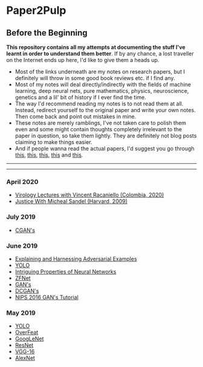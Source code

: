 # Paper2Pulp

## Before the Beginning

**This repository contains all my attempts at documenting the stuff I've learnt in order to understand them better**. If by any chance, a lost traveller on the Internet ends up here, I'd like to give them a heads up.
  * Most of the links underneath are my notes on research papers, but I definitely will throw in some good book reviews etc. if I find any.
  * Most of my notes will deal directly/indirectly with the fields of machine learning, deep neural nets, pure mathematics, physics, neuroscience, genetics and a lil' bit of history if I ever find the time.
  * The way I'd recommend reading my notes is to not read them at all. Instead, redirect yourself to the original paper and write your own notes. Then come back and point out mistakes in mine. 
  * These notes are merely ramblings, I've not taken care to polish them even and some might contain thoughts completely irrelevant to the paper in question, so take them lightly. They are definitely not blog posts claiming to make things easier. 
  * And if people wanna read the actual papers, I'd suggest you go through [this](http://organizationsandmarkets.com/2010/08/31/how-to-read-an-academic-article/), [this](https://www.cc.gatech.edu/~akmassey/posts/2012-02-15-advice-on-reading-academic-papers.html), [this](http://violentmetaphors.com/2013/08/25/how-to-read-and-understand-a-scientific-paper-2/), [this](http://michaelrbernste.in/2014/10/21/should-i-read-papers.html) and [this](https://www.youtube.com/watch?v=8eRx5Wo3xYA).

--------------------------

--------------------------

### April 2020
  * [Virology Lectures with Vincent Racaniello (Colombia, 2020)](https://github.com/kyscg/Paper2Pulp/blob/master/notes/Virology%20with%20Vincent%20Racaniello.md)
  * [Justice With Micheal Sandel (Harvard, 2009)](https://github.com/kyscg/Paper2Pulp/blob/master/notes/Justice%20with%20Micheal%20Sandel.md)

### July 2019
  * [CGAN's](https://github.com/kyscg/Paper2Pulp/blob/master/notes/CGANs.md)
  
### June 2019
  * [Explaining and Harnessing Adversarial Examples](https://github.com/kyscg/Paper2Pulp/blob/master/notes/Explaining%20and%20Harnessing%20Adversarial%20Examples.md)
  * [YOLO](https://github.com/kyscg/Paper2Pulp/blob/master/notes/YOLO.md)
  * [Intriguing Properties of Neural Networks](https://github.com/kyscg/Paper2Pulp/blob/master/notes/Intriguing%20Properties%20of%20Neural%20Networks.md)
  * [ZFNet](https://github.com/kyscg/Paper2Pulp/blob/master/notes/ZFNet.md)
  * [GAN's](https://github.com/kyscg/Paper2Pulp/blob/master/notes/Generative%20Adversarial%20Networks.md)
  * [DCGAN's](https://github.com/kyscg/Paper2Pulp/blob/master/notes/DCGANs.md)
  * [NIPS 2016 GAN's Tutorial](https://github.com/kyscg/Paper2Pulp/blob/master/notes/NIPS%202016%20GANs%20Tutorial.md)

### May 2019
  * [YOLO](https://github.com/kyscg/Paper2Pulp/blob/master/notes/YOLO.md)
  * [OverFeat](https://github.com/kyscg/Paper2Pulp/blob/master/notes/OverFeat.md)
  * [GoogLeNet](https://github.com/kyscg/Paper2Pulp/blob/master/notes/GoogLeNet.md)
  * [ResNet](https://github.com/kyscg/Paper2Pulp/blob/master/notes/ResNet.md)
  * [VGG-16](https://github.com/kyscg/Paper2Pulp/blob/master/notes/VGG16.md)
  * [AlexNet](https://github.com/kyscg/Paper2Pulp/blob/master/notes/AlexNet.md)
